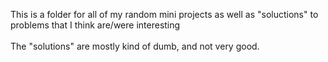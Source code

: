 This is a folder for all of my random mini projects as well as "soluctions" to problems that I think are/were interesting
\
\
The "solutions" are mostly kind of dumb, and not very good.
